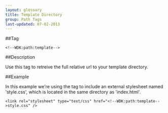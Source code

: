 ```yaml
---
layout: glossary
title: Template Directory
group: Path Tags
last-updated: 07-02-2013
---
```


##Tag

`<!--WDK:path:template-->`

##Description

Use this tag to retreive the full relative url to your template directory.

##Example

In this example we're using the tag to include an external stylesheet named 'style.css', which is located in the same directory as 'index.html'.

```
<link rel="stylesheet" type="text/css" href="<!--WDK:path:template-->style.css" />
```